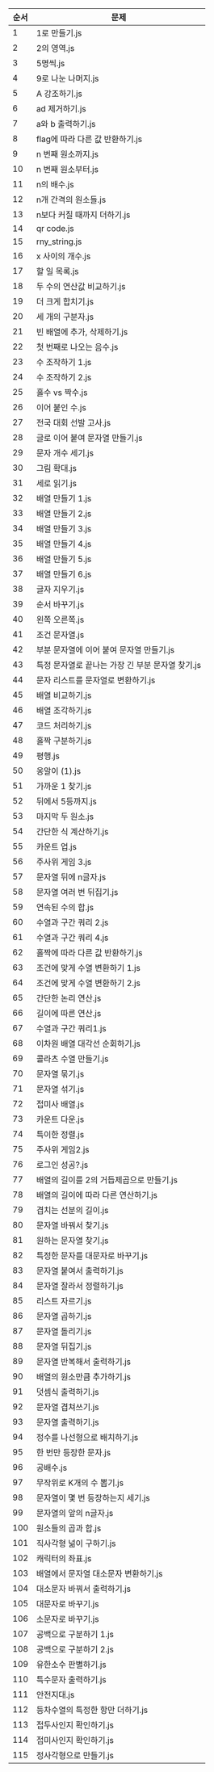 | 순서 | 문제 |
|-------|-----------|
| 1 | 1로 만들기.js |
| 2 | 2의 영역.js |
| 3 | 5명씩.js |
| 4 | 9로 나눈 나머지.js |
| 5 | A 강조하기.js |
| 6 | ad 제거하기.js |
| 7 | a와 b 출력하기.js |
| 8 | flag에 따라 다른 값 반환하기.js |
| 9 | n 번째 원소까지.js |
| 10 | n 번째 원소부터.js |
| 11 | n의 배수.js |
| 12 | n개 간격의 원소들.js |
| 13 | n보다 커질 때까지 더하기.js |
| 14 | qr code.js |
| 15 | rny_string.js |
| 16 | x 사이의 개수.js |
| 17 | 할 일 목록.js |
| 18 | 두 수의 연산값 비교하기.js |
| 19 | 더 크게 합치기.js |
| 20 | 세 개의 구분자.js |
| 21 | 빈 배열에 추가, 삭제하기.js |
| 22 | 첫 번째로 나오는 음수.js |
| 23 | 수 조작하기 1.js |
| 24 | 수 조작하기 2.js |
| 25 | 홀수 vs 짝수.js |
| 26 | 이어 붙인 수.js |
| 27 | 전국 대회 선발 고사.js |
| 28 | 글로 이어 붙여 문자열 만들기.js |
| 29 | 문자 개수 세기.js |
| 30 | 그림 확대.js |
| 31 | 세로 읽기.js |
| 32 | 배열 만들기 1.js |
| 33 | 배열 만들기 2.js |
| 34 | 배열 만들기 3.js |
| 35 | 배열 만들기 4.js |
| 36 | 배열 만들기 5.js |
| 37 | 배열 만들기 6.js |
| 38 | 글자 지우기.js |
| 39 | 순서 바꾸기.js |
| 40 | 왼쪽 오른쪽.js |
| 41 | 조건 문자열.js |
| 42 | 부분 문자열에 이어 붙여 문자열 만들기.js |
| 43 | 특정 문자열로 끝나는 가장 긴 부분 문자열 찾기.js |
| 44 | 문자 리스트를 문자열로 변환하기.js |
| 45 | 배열 비교하기.js |
| 46 | 배열 조각하기.js |
| 47 | 코드 처리하기.js |
| 48 | 홀짝 구분하기.js |
| 49 | 평행.js |
| 50 | 옹알이 (1).js |
| 51 | 가까운 1 찾기.js |
| 52 | 뒤에서 5등까지.js |
| 53 | 마지막 두 원소.js |
| 54 | 간단한 식 계산하기.js |
| 55 | 카운트 업.js |
| 56 | 주사위 게임 3.js |
| 57 | 문자열 뒤에 n글자.js |
| 58 | 문자열 여러 번 뒤집기.js |
| 59 | 연속된 수의 합.js |
| 60 | 수열과 구간 쿼리 2.js |
| 61 | 수열과 구간 쿼리 4.js |
| 62 | 홀짝에 따라 다른 값 반환하기.js |
| 63 | 조건에 맞게 수열 변환하기 1.js |
| 64 | 조건에 맞게 수열 변환하기 2.js |
| 65 | 간단한 논리 연산.js |
| 66 | 길이에 따른 연산.js |
| 67 | 수열과 구간 쿼리1.js |
| 68 | 이차원 배열 대각선 순회하기.js |
| 69 | 콜라츠 수열 만들기.js |
| 70 | 문자열 묶기.js |
| 71 | 문자열 섞기.js |
| 72 | 접미사 배열.js |
| 73 | 카운트 다운.js |
| 74 | 특이한 정렬.js |
| 75 | 주사위 게임2.js |
| 76 | 로그인 성공?.js |
| 77 | 배열의 길이를 2의 거듭제곱으로 만들기.js |
| 78 | 배열의 길이에 따라 다른 연산하기.js |
| 79 | 겹치는 선분의 길이.js |
| 80 | 문자열 바꿔서 찾기.js |
| 81 | 원하는 문자열 찾기.js |
| 82 | 특정한 문자를 대문자로 바꾸기.js |
| 83 | 문자열 붙여서 출력하기.js |
| 84 | 문자열 잘라서 정렬하기.js |
| 85 | 리스트 자르기.js |
| 86 | 문자열 곱하기.js |
| 87 | 문자열 돌리기.js |
| 88 | 문자열 뒤집기.js |
| 89 | 문자열 반복해서 출력하기.js |
| 90 | 배열의 원소만큼 추가하기.js |
| 91 | 덧셈식 출력하기.js |
| 92 | 문자열 겹쳐쓰기.js |
| 93 | 문자열 출력하기.js |
| 94 | 정수를 나선형으로 배치하기.js |
| 95 | 한 번만 등장한 문자.js |
| 96 | 공배수.js |
| 97 | 무작위로 K개의 수 뽑기.js |
| 98 | 문자열이 몇 번 등장하는지 세기.js |
| 99 | 문자열의 앞의 n글자.js |
| 100 | 원소들의 곱과 합.js |
| 101 | 직사각형 넒이 구하기.js |
| 102 | 캐릭터의 좌표.js |
| 103 | 배열에서 문자열 대소문자 변환하기.js |
| 104 | 대소문자 바꿔서 출력하기.js |
| 105 | 대문자로 바꾸기.js |
| 106 | 소문자로 바꾸기.js |
| 107 | 공백으로 구분하기 1.js |
| 108 | 공백으로 구분하기 2.js |
| 109 | 유한소수 판별하기.js |
| 110 | 특수문자 출력하기.js |
| 111 | 안전지대.js |
| 112 | 등차수열의 특정한 항만 더하기.js |
| 113 | 접두사인지 확인하기.js |
| 114 | 접미사인지 확인하기.js |
| 115 | 정사각형으로 만들기.js |
